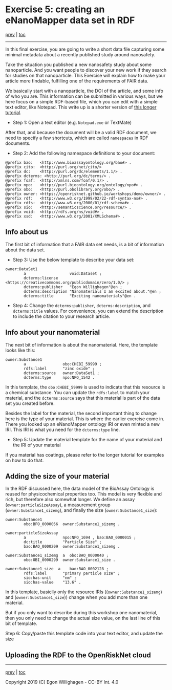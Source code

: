 # Exercise 5: creating an eNanoMapper data set in RDF

[prev](nanomaterial.md) | [toc](./README.md)

---

In this final exercise, you are going to write a short data file capturing some minimal
metadata about a recently published study around nanosafety.

Take the situation you published a new nanosafety study about some nanoparticle. And you want people to discover
your new work if they search for studies on that nanoparticle. This Exercise will explain how to make your
article more findable, fulfilling one of the requirements of FAIR data.

We basically start with a nanoparticle, the DOI of the article, and some info of who you are. This information
can be submitted in various ways, but we here focus on a simple RDF-based file, which you can edit with a simple
text editor, like Notepad. This write up is a shorter version of [this longer tutorial](https://nanocommons.github.io/tutorials/enteringData/).

* Step 1: Open a text editor (e.g. `Notepad.exe` or TextMate)

After that, and because the document will be a valid RDF document, we need to specify a few shortcuts, which
are called `namespaces` in RDF documents.

* Step 2: Add the following namespace definitions to your document:

```turle
@prefix bao:   <http://www.bioassayontology.org/bao#> .
@prefix cito:  <http://purl.org/net/cito/>
@prefix dc:    <http://purl.org/dc/elements/1.1/> .
@prefix dcterms: <http://purl.org/dc/terms/> .
@prefix foaf:  <http://xmlns.com/foaf/0.1/> .
@prefix npo:   <http://purl.bioontology.org/ontology/npo#> .
@prefix obo:   <http://purl.obolibrary.org/obo/> .
@prefix owner: <https://openrisknet.github.io/workshops/demo/owner/> .
@prefix rdf:   <http://www.w3.org/1999/02/22-rdf-syntax-ns#> .
@prefix rdfs:  <http://www.w3.org/2000/01/rdf-schema#> .
@prefix sio:   <http://semanticscience.org/resource/> .
@prefix void:  <http://rdfs.org/ns/void#> .
@prefix xsd:   <http://www.w3.org/2001/XMLSchema#> .
```

## Info about us

The first bit of information that a FAIR data set needs, is a bit of information about the data set.

* Step 3: Use the below template to describe your data set:

```turtle
owner:DataSet1
        a                   void:Dataset ;
        dcterms:license     <https://creativecommons.org/publicdomain/zero/1.0/> ;
        dcterms:publisher   "Egon Willighagen"@en ;
        dcterms:description "Nanomaterials I am excited about."@en ;
        dcterms:title       "Exciting nanomaterials"@en .
```

* Step 4: Change the `dcterms:publisher`, `dcterms:description`, and `dcterms:title` values. For
  convenience, you can extend the description to include the citation to your research article.

## Info about your nanomaterial

The next bit of information is about the nanomaterial. Here, the template looks like this:

```turtle
owner:Substance1
        a                obo:CHEBI_59999 ;
        rdfs:label       "zinc oxide" ;
        dcterms:source   owner:DataSet1 ;
        dcterms:type     npo:NPO_1542 .
```

In this template, the `obo:CHEBI_59999` is used to indicate that this resource is a chemical substance.
You can update the `rdfs:label` to match your material, and the `dcterms:source` says that this material
is part of the data set you created before.

Besides the label for the material, the second important thing to change here is the type of your
material. This is where the earlier exercise come in. There you looked up an eNanoMapper ontology IRI
or even minted a new IRI. This IRI is what you need for the `dcterms:type` line.

* Step 5: Update the material template for the name of your material and the IRI of your material

If you material has coatings, please refer to the longer tutorial for examples on how to do that.

## Adding the size of your material

In the RDF discussed here, the data model of the BioAssay Ontology is reused for physicochemical
properties too. This model is very flexible and rich, but therefore also somewhat longer. We
define an assay (`owner:particleSizeAssay`), a measurement group (`owner:Substance1_sizemg`),
and finally the size (`owner:Substance1_size`):

```turtle
owner:Substance1
        obo:BFO_0000056  owner:Substance1_sizemg .

owner:particleSizeAssay
        a                npo:NPO_1694 , bao:BAO_0000015 ;
        dc:title         "Particle Size" ;
        bao:BAO_0000209  owner:Substance1_sizemg .

owner:Substance1_sizemg  a  obo:BAO_0000040 ;
        obo:OBI_0000299  owner:Substance1_size .

owner:Substance1_size  a    bao:BAO_0002128 ;
        rdfs:label       "primary particle size" ;
        sio:has-unit     "nm" ;
        sio:has-value    "13.6" .
```

In this template, basiclly only the resource IRIs ((`owner:Substance1_sizemg`) and (`owner:Substance1_size`))
change when you add more than one material.

But if you only want to describe during this workshop one nanomaterial, then you only need to change the
actual size value, on the last line of this bit of template.

Step 6: Copy/paste this template code into your text editor, and update the size


## Uploading the RDF to the OpenRiskNet cloud

---

[prev](nanomaterial.md) | [toc](./README.md)

Copyright 2019 (C) Egon Willighagen - CC-BY Int. 4.0
